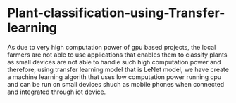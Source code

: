 # Plant-classification-using-Transfer-learning
As due to very high computation power of gpu based projects, the local farmers are not able to use applications that enables them to classify plants as small devices are not able to handle such high computation power and therefore, using transfer learning model that is LeNet model, we have create a machine learning algorith that uses low computation power running cpu and can be run on small devices shuch as mobile phones when connected and integrated through iot device.
